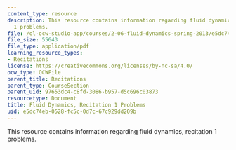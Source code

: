 ```yaml
---
content_type: resource
description: This resource contains information regarding fluid dynamics, recitation
  1 problems.
file: /ol-ocw-studio-app/courses/2-06-fluid-dynamics-spring-2013/e5dc74eb0528fc5c0d7c67c929dd209b_MIT2_06S14_rec1prob.pdf
file_size: 55643
file_type: application/pdf
learning_resource_types:
- Recitations
license: https://creativecommons.org/licenses/by-nc-sa/4.0/
ocw_type: OCWFile
parent_title: Recitations
parent_type: CourseSection
parent_uid: 97653dc4-c8fd-3086-b957-d5c696c03873
resourcetype: Document
title: Fluid Dynamics, Recitation 1 Problems
uid: e5dc74eb-0528-fc5c-0d7c-67c929dd209b
---
```

This resource contains information regarding fluid dynamics, recitation 1 problems.
